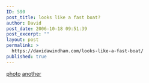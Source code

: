 ```yaml
---
ID: 590
post_title: looks like a fast boat?
author: David
post_date: 2006-10-18 09:51:39
post_excerpt: ""
layout: post
permalink: >
  https://davidawindham.com/looks-like-a-fast-boat/
published: true
---
```

<a href="http://www.wilsonbaker.com/gallery2/main.php?g2_itemId=316&g2_fromNavId=x451255fc">photo</a>
<a href="http://www.wilsonbaker.com/gallery2/main.php?g2_itemId=319&g2_fromNavId=xdac46b06">another</a>